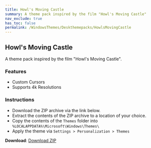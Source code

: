 ```yaml
---
title: Howl's Moving Castle
summary: A theme pack inspired by the film "Howl's Moving Castle"
nav_exclude: true
has_toc: false
permalink: /WindowsThemes/Deskthemepacks/HowlsMovingCastle
---
```


## Howl's Moving Castle
A theme pack inspired by the film "Howl's Moving Castle".

<div align="center">
    <!-- <img src="https://gitlab.com/the-back-room/deskthemepacks/sfw/howls-moving-castle/-/raw/main/Extras/Preview.bmp" alt="Howl's Moving Castle Preview" style="max-width: 100%; height: auto;" /> -->
</div>

### Features

- Custom Cursors
- Supports 4k Resolutions

### Instructions

- Download the ZIP archive via the link below.
- Extract the contents of the ZIP archive to a location of your choice.
- Copy the contents of the `Themes` folder into `%LOCALAPPDATA%\Microsoft\Windows\Themes\`
- Apply the theme via `Settings > Personalization > Themes`

**Download**: [Download ZIP](https://gitlab.com/the-back-room/deskthemepacks/sfw/howls-moving-castle/-/archive/main/howls-moving-castle-main.zip)